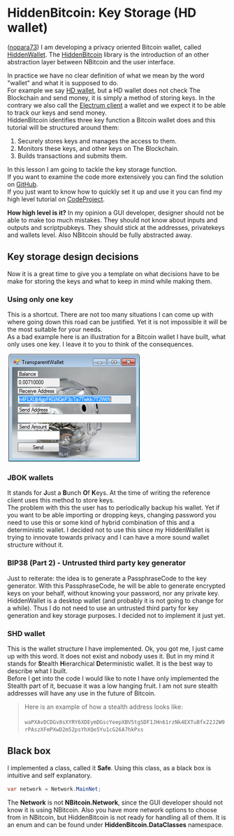 # HiddenBitcoin: Key Storage (HD wallet)

([nopara73](https://github.com/nopara73)) I am developing a privacy oriented Bitcoin wallet, called [HiddenWallet](https://github.com/nopara73/HiddenWallet). The [HiddenBitcoin](https://github.com/nopara73/HiddenBitcoin) library is the introduction of an other abstraction layer between NBitcoin and the user interface.  

In practice we have no clear definition of what we mean by the word "wallet" and what it is supposed to do.  
For example we say [HD wallet](https://en.bitcoin.it/wiki/Deterministic_wallet), but a HD wallet does not check The Blockchain and send money, it is simply a method of storing keys. In the contrary we also call the [Electrum client](https://electrum.org/) a wallet and we expect it to be able to track our keys and send money.  
HiddenBitcoin identifies three key function a Bitcoin wallet does and this tutorial will be structured around them:  

1. Securely stores keys and manages the access to them.  
2. Monitors these keys, and other keys on The Blockchain.  
3. Builds transactions and submits them.  

In this lesson I am going to tackle the key storage function.  
If you want to examine the code more extensively you can find the solution on [GitHub](https://github.com/nopara73/HiddenBitcoin).  
If you just want to know how to quickly set it up and use it you can find my high level tutorial on [CodeProject](http://www.codeproject.com/Articles/1096320/HiddenBitcoin-High-level-Csharp-Bitcoin-wallet-lib).  

**How high level is it?** In my opinion a GUI developer, designer should not be able to make too much mistakes. They should not know about inputs and outputs and scriptpubkeys. They should stick at the addresses, privatekeys and wallets level. Also NBitcoin should be fully abstracted away.  

## Key storage design decisions  

Now it is a great time to give you a template on what decisions have to be make for storing the keys and what to keep in mind while making them.  

### Using only one key  

This is a shortcut. There are not too many situations I can come up with where going down this road can be justified. Yet it is not impossible it will be the most suitable for your needs.  
As a bad example here is an illustration for a Bitcoin wallet I have built, what only uses one key. I leave it to you to think of the consequences.  

![](assets/TransparentWallet2.png)  

### JBOK wallets  

It stands for **J**ust a **B**unch **O**f **K**eys. At the time of writing the reference client uses this method to store keys.  
The problem with this the user has to periodically backup his wallet. Yet if you want to be able importing or dropping keys, changing password you need to use this or some kind of hybrid combination of this and a deterministic wallet. I decided not to use this since my HiddenWallet is trying to innovate towards privacy and I can have a more sound wallet structure without it.  

### BIP38 (Part 2) - Untrusted third party key generator  
Just to reiterate: the idea is to generate a PassphraseCode to the key generator. With this PassphraseCode, he will be able to generate encrypted keys on your behalf, without knowing your password, nor any private key.  
HiddenWallet is a desktop wallet (and probably it is not going to change for a while). Thus I do not need to use an untrusted third party for key generation and key storage purposes. I decided not to implement it just yet.  

  ### SHD wallet  
  This is the wallet structure I have implemented. Ok, you got me, I just came up with this word. It does not exist and nobody uses it. But in my mind it stands for **S**tealth **H**ierarchical **D**eterministic wallet. It is the best way to describe what I built.  
Before I get into the code I would like to note I have only implemented the Stealth part of it, becuase it was a low hanging fruit. I am not sure stealth addresses will have any use in the future of Bitcoin.  

> Here is an example of how a stealth address looks like:  
> ``` waPXAvDCDGv8sXYRY6XDEymDGscYeepXBV5tgSDF1JHn61rzNk4EXTuBfx22J2W9rPAszXFmPXwD2m52psYhXQe5Yu1cG26A7hkPxs```  

## Black box  
I implemented a class, called it **Safe**. Using this class, as a black box is intuitive and self explanatory.  

```cs
var network = Network.MainNet;
```  

The **Network** is not **NBitcoin.Network**, since the GUI developer should not know it is using NBitcoin. Also you have more network options to choose from in NBitcoin, but HiddenBitcoin is not ready for handling all of them.  It is an enum and can be found under **HiddenBitcoin.DataClasses** namespace.  

